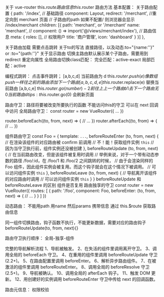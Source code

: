 关于 vue-router
this.$route  路由信息
this.$router 路由方法
基本配置：
关于路由配置
{
    path: '/index',  // 基础路径
    component: Layout,
    redirect: '/merchant',  //重定向到 merchant 页面
    // 子路由的path 如果不配置/ 则浏览器会显示 /index/merchant
    children: [{
      path: 'merchant',  or '/merchant'
      name: 'merchant',
      // component: () => import('@/views/merchant/index'),
      // 路由信息
      meta: {
        roles: [], // 权限用户
        title: '商户管理',
        icon: 'dashboard'
      }
    }]
  },

关于路由加载
需要点击跳转
<router-link to='/' tag='div'>
关于to的写法 直接路径，以及动态:to="{name:''}" or :to="{path:''}"
关于显示路由
<router-view />
切换主路由默认展示某个子路由，需要用到 redirect 重定向属性
全局路由切换class匹配：
完全匹配：active-exact
局部匹配：active

编程式跳转：
点击事件跳转；
[a,b,c,d]
当前路由为 d
this.$router.push(e) 像数组push一样 往之前的路由添加下一个路由 [a,b,c,d,e]
this.$router.replace(e)  替换当前路由 [a,b,c,e]
this.$router.go(number) -2 前往上上一个路由 b  1 去下一个路由 无 0 当前路由 d
tips: this.$router.go(0) 会刷新页面

路由守卫：路径将要被改变所要执行的函数
不能访问this的守卫 可以在 next 回调中访问
全局路由守卫：
const router = new VueRouter({ ... })

router.beforeEach((to, from, next) => {
  // ...
})
router.afterEach((to, from) => {
  // ...
})

组件路由守卫
const Foo = {
  template: `...`,
  beforeRouteEnter (to, from, next) {
    // 在渲染该组件的对应路由被 confirm 前调用
    // 不！能！获取组件实例 `this`
    // 因为当守卫执行前，组件实例还没被创建
  },
  beforeRouteUpdate (to, from, next) {
    // 在当前路由改变，但是该组件被复用时调用
    // 举例来说，对于一个带有动态参数的路径 /foo/:id，在 /foo/1 和 /foo/2 之间跳转的时候，
    // 由于会渲染同样的 Foo 组件，因此组件实例会被复用。而这个钩子就会在这个情况下被调用。
    // 可以访问组件实例 `this`
  },
  beforeRouteLeave (to, from, next) {
    // 导航离开该组件的对应路由时调用
    // 可以访问组件实例 `this`
  }
}
beforeRouteUpdate 和  beforeRouteLeave 的区别 组件是否复用
路由独享的守卫
const router = new VueRouter({
  routes: [
    {
      path: '/foo',
      component: Foo,
      beforeEnter: (to, from, next) => {
        // ...
      }
    }
  ]
})

动态路由：
不能用path 用name 然后params 携带信息
通过 this.$route  获取路由信息

同一组件切换路由，钩子函数不执行，不能更新数据，需要对应的路由钩子
beforeRouteUpdate(to, from, next){}

路由守卫执行顺序：
全局-独享-组件


完整的导航解析流程
1、导航被触发。
2、在失活的组件里调用离开守卫。
3、调用全局的 beforeEach 守卫。
4、在重用的组件里调用 beforeRouteUpdate 守卫 (2.2+)。
5、在路由配置里调用 beforeEnter。
6、解析异步路由组件。
7、在被激活的组件里调用 beforeRouteEnter。
8、调用全局的 beforeResolve 守卫 (2.5+)。
9、导航被确认。
10、调用全局的 afterEach 钩子。
11、触发 DOM 更新。
12、用创建好的实例调用 beforeRouteEnter 守卫中传给 next 的回调函数。

路由元信息：
权限校验
